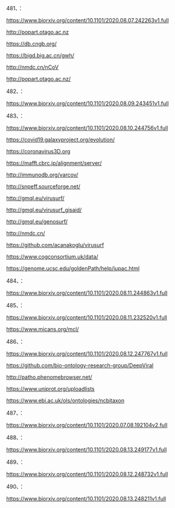 










481、：


https://www.biorxiv.org/content/10.1101/2020.08.07.242263v1.full


http://popart.otago.ac.nz


https://db.cngb.org/


https://bigd.big.ac.cn/gwh/


http://nmdc.cn/nCoV


http://popart.otago.ac.nz/


482、：


https://www.biorxiv.org/content/10.1101/2020.08.09.243451v1.full


483、：


https://www.biorxiv.org/content/10.1101/2020.08.10.244756v1.full


https://covid19.galaxyproject.org/evolution/


https://coronavirus3D.org


https://mafft.cbrc.jp/alignment/server/


http://immunodb.org/varcov/


http://snpeff.sourceforge.net/


http://gmql.eu/virusurf/


http://gmql.eu/virusurf_gisaid/


http://gmql.eu/genosurf/


http://nmdc.cn/


https://github.com/acanakoglu/virusurf


https://www.cogconsortium.uk/data/


https://genome.ucsc.edu/goldenPath/help/iupac.html


484、：


https://www.biorxiv.org/content/10.1101/2020.08.11.244863v1.full


485、：


https://www.biorxiv.org/content/10.1101/2020.08.11.232520v1.full


https://www.micans.org/mcl/


486、：


https://www.biorxiv.org/content/10.1101/2020.08.12.247767v1.full


https://github.com/bio-ontology-research-group/DeepViral


http://patho.phenomebrowser.net/


https://www.uniprot.org/uploadlists


https://www.ebi.ac.uk/ols/ontologies/ncbitaxon


487、：


https://www.biorxiv.org/content/10.1101/2020.07.08.192104v2.full


488、：


https://www.biorxiv.org/content/10.1101/2020.08.13.249177v1.full


489、：


https://www.biorxiv.org/content/10.1101/2020.08.12.248732v1.full


490、：


https://www.biorxiv.org/content/10.1101/2020.08.13.248211v1.full










